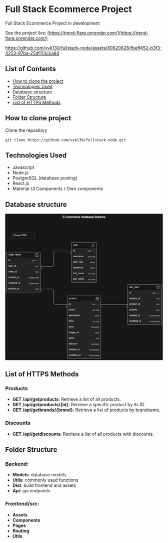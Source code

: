 # Full Stack Ecommerce Project

Full Stack Ecommerce Project in development

See the project live: [https://trend-flare.onrender.com/](https://trend-flare.onrender.com/)

https://github.com/vvk130/fullstack-node/assets/80620628/fbeff452-b3f3-4253-87ba-25df113cba8d

## List of Contents

- [How to clone the project](#how-to-clone-project)
- [Technologies Used](#technologies-used)
- [Database structure](#database-structure)
- [Folder Structure](#folder-structure)
- [List of HTTPS Methods](#list-of-https-methods)

## How to clone project

Clone the repository

```
git clone https://github.com/vvk130/fullstack-node.git
```

## Technologies Used

- Javascript
- Node.js
- PostgreSQL (database pooling)
- React.js
- Material UI Components / Own components

## Database structure

![alt text](https://github.com/vvk130/fullstack-node/blob/main/models/database_final2.png)

## List of HTTPS Methods

### Products

- **GET /api/getproducts**: Retrieve a list of all products.
- **GET /api/getproducts/{id}**: Retrieve a specific product by its ID.
- **GET /api/getbrands/{brand}**: Retrieve a list of products by brandname.

### Discounts

- **GET /api/getdiscounts**: Retrieve a list of all products with discounts.

## Folder Structure

### Backend:

- **Models**: database models
- **Utils**: commonly used functions
- **Dist**: build frontend and assets
- **Api**: api endpoints

### Frontend/src:

- **Assets**
- **Components**
- **Pages**
- **Routing**
- **Utils**
